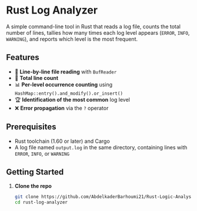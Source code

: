 # Rust Log Analyzer

A simple command-line tool in Rust that reads a log file, counts the total number of lines, tallies how many times each log level appears (`ERROR`, `INFO`, `WARNING`), and reports which level is the most frequent.

## Features

- 📄 **Line-by-line file reading** with `BufReader`  
- 🔢 **Total line count**  
- 📊 **Per-level occurrence counting** using `HashMap::entry().and_modify().or_insert()`  
- 🏆 **Identification of the most common** log level  
- ❌ **Error propagation** via the `?` operator  

## Prerequisites

- Rust toolchain (1.60 or later) and Cargo  
- A log file named `output.log` in the same directory, containing lines with `ERROR`, `INFO`, or `WARNING`

## Getting Started

1. **Clone the repo**  
   ```bash
   git clone https://github.com/AbdelkaderBarhoumi21/Rust-Logic-Analyser.git
   cd rust-log-analyzer
